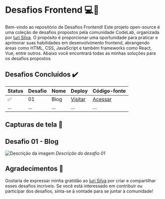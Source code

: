 # Desafios Frontend 💻🎨

Bem-vindo ao repositório de Desafios Frontend! Este projeto open-source é uma coleção de desafios propostos pela comunidade CodeLab, organizada por [Iuri Silva](https://github.com/iuricode). O propósito é proporcionar uma oportunidade para praticar e aprimorar suas habilidades em desenvolvimento frontend, abrangendo áreas como HTML, CSS, JavaScript e também frameworks como React, Vue, entre outros. Abaixo você encontrará todas as minhas soluções para os desafios propostos.

## Desafios Concluídos ✔️

| Status | Desafio | Nome | Deploy | Código-fonte |
|--------|---------|------|--------|--------------|
| ✅ | 01 | Blog | [Visitar](link_do_deploy) | [Acessar](link_do_codigo) |
| ... | ... | ... | ... | ... |

## Capturas de tela 📸

## Desafio 01 - Blog
![Descrição da imagem](https://github-production-user-asset-6210df.s3.amazonaws.com/24917622/337001098-4d214dd5-8029-4884-88ec-3b7cd6e33c52.png?X-Amz-Algorithm=AWS4-HMAC-SHA256&X-Amz-Credential=AKIAVCODYLSA53PQK4ZA%2F20240605%2Fus-east-1%2Fs3%2Faws4_request&X-Amz-Date=20240605T203025Z&X-Amz-Expires=300&X-Amz-Signature=d3274936175b6ae568bebc3c15b0714265814892d22ac99d81972d6884f4a5fe&X-Amz-SignedHeaders=host&actor_id=24917622&key_id=0&repo_id=811036921)
*Descrição do desafio 01*



## Agradecimentos 🙏

Gostaria de expressar minha gratidão ao [Iuri Silva](https://github.com/iuricode) por criar e compartilhar esses desafios incríveis. Se você está interessado em contribuir ou participar dos desafios, sinta-se à vontade para se juntar à comunidade!

